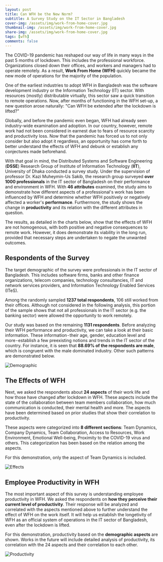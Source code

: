 ```yaml
---
layout: post
title: Can WFH be the New Norm? 
subtitle: A Survey Study on the IT Sector in Bangladesh
cover-img: /assets/img/work-from-home-cover.jpg
thumbnail-img: /assets/img/work-from-home-cover.jpg
share-img: /assets/img/work-from-home-cover.jpg
tags: [wfh]
comments: false
---
```


The COVID-19 pandemic has reshaped our way of life in many ways in the past 5 months of lockdown. This includes the professional workforce. Organizations closed down their offices, and workers and managers had to operate remotely. As a result, **Work From Home (WFH)** quickly became the new mode of operations for the majority of the population.

One of the earliest industries to adopt WFH in Bangladesh was the software development industry or the Information Technology (IT) sector. With resources (mostly) distributable virtually, this sector saw a quick transition to remote operations. Now, after months of functioning in the WFH set-up, a new question arose naturally: "Can WFH be extended after the lockdown is lifted?"

Globally, and before the pandemic even began, WFH had already seen industry-wide examination and adoption. In our country, however, remote work had not been considered in earnest due to fears of resource scarcity and productivity loss. Now that the pandemic has forced us to not only consider but also adopt it regardless, an opportunity has come forth to better understand the effects of WFH and debunk or establish any conjectures made beforehand.

With that goal in mind, the Distributed Systems and Software Engineering (**DSSE**) Research Group of Institute of Information Technology (**IIT**), University of Dhaka conducted a survey study. Under the supervision of professor Dr. Kazi Muheymin-Us Sakib, the research group surveyed **over 1000 professionals** in the IT sector of Bangladesh on their performance and environment in WFH. With **46 attributes** examined, the study aims to demonstrate how different aspects of a professional's work has been influenced by WFH and determine whether WFH positively or negatively affected a worker's **performance**. Furthermore, the study shows the change in **productivity** and its relation with the different attributes in question.

The results, as detailed in the charts below, show that the effects of WFH are not homogenous, with both positive and negative consequences to remote work. However, it does demonstrate its viability in the long run, provided that necessary steps are undertaken to negate the unwanted outcomes.

## Respondents of the Survey

The target demographic of the survey were professionals in the IT sector of Bangladesh. This includes software firms, banks and other finance organizations, telecom companies, technology consultancies, IT and network services providers, and Information Technology Enabled Services (ITeS).

Among the randomly sampled **1237 total respondents**, 106 still worked from their offices. Although not considered in the following analysis, this portion of the sample shows that not all professionals in the IT sector (e.g. the banking sector) were allowed the opportunity to work remotely.

Our study was based on the remaining **1131 respondents**. Before analyzing their WFH performance and productivity, we can take a look at their basic information. These information - their age, gender, education level and more - establish a few preexisting notions and trends in the IT sector of the country. For instance, it is seen that **88.69% of the respondents are male**, which is congruent with the male dominated industry. Other such patterns are demonstrated below.

![Demographic](/assets/img/demographic.png)

## The Effects of WFH

Next, we asked the respondents about **24 aspects** of their work life and how those have changed after lockdown in WFH. These aspects include the state of the collaboration between team members collaboration, how much communication is conducted, their mental health and more. The aspects have been determined based on prior studies that show their correlation to productivity.

These aspects were categorized into **8 different sections**: Team Dynamics, Company Dynamics, Team Collaboration, Access to Resources, Work Environment, Emotional Well-being, Proximity to the COVID-19 virus and others. This categorization has been based on the relation among the aspects.

For this demonstration, only the aspect of Team Dynamics is included.

![Effects](/assets/img/effects.png)

## Employee Productivity in WFH

The most important aspect of this survey is understanding employee productivity in WFH. We asked the respondents on **how they perceive their current level of productivity**. Their response will be analyzed and correlated with the aspects mentioned above to further understand the effect of WFH on the work itself. It will help us establish the longetivity of WFH as an official system of operations in the IT sector of Bangladesh, even after the lockdown is lifted.

For this demonstration, productivity based on the **demographic aspects** are shown. Works in the future will include detailed analysis of productivity, its correlation with the 24 aspects and their correlation to each other.

![Productivity](/assets/img/prod.png)
